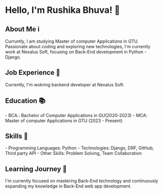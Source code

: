 <h1>Hello, I'm Rushika Bhuva! 👋</h1>
<h2>About Me ℹ️</h2>
Curruntly, I am studying Master of computer Applications in GTU. <br>Passionate about coding and exploring new technologies, I'm currently work at Nexalus Soft, focusing on Back-End development in Python - Django.

<h2>Job Experience 💼</h2>
Currently, I'm wokring backend developer at Nexalus Soft.

<h2>Education 📚</h2>
- BCA.: Bachelor of Computer Applications in GU(2020-2023)
- MCA: Master of computer Applications in GTU (2023 - Present)

<h2>Skills 🚀</h2>
- Programming Languages: Python
- Technologies: Django, DRF, GitHub, Third party API
- Other Skills: Problem Solving, Team Collaboration

<h2>Learning Journey 🌱</h2>
I'm currently focused on mastering Back-End technology and continuously expanding my knowledge in Back-End web app development.


